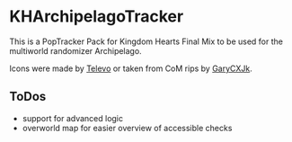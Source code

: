 # KHArchipelagoTracker
This is a PopTracker Pack for Kingdom Hearts Final Mix to be used for the multiworld randomizer Archipelago.

Icons were made by [Televo](https://github.com/Televo/kingdom-hearts-recollection) or taken from CoM rips by [GaryCXJk](https://www.spriters-resource.com/submitter/GaryCXJk/).

## ToDos
- support for advanced logic
- overworld map for easier overview of accessible checks